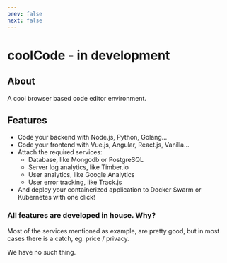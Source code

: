 ```yaml
---
prev: false
next: false
---
```

# coolCode - in development

## About
A cool browser based code editor environment.

## Features
- Code your backend with Node.js, Python, Golang...
- Code your frontend with Vue.js, Angular, React.js, Vanilla...
- Attach the required services:
    - Database, like Mongodb or PostgreSQL
    - Server log analytics, like Timber.io
    - User analytics, like Google Analytics
    - User error tracking, like Track.js
- And deploy your containerized application to Docker Swarm or Kubernetes with one click!

### All features are developed in house. Why?

Most of the services mentioned as example, are pretty good, but in most cases there is a catch, eg: price / privacy.

We have no such thing.